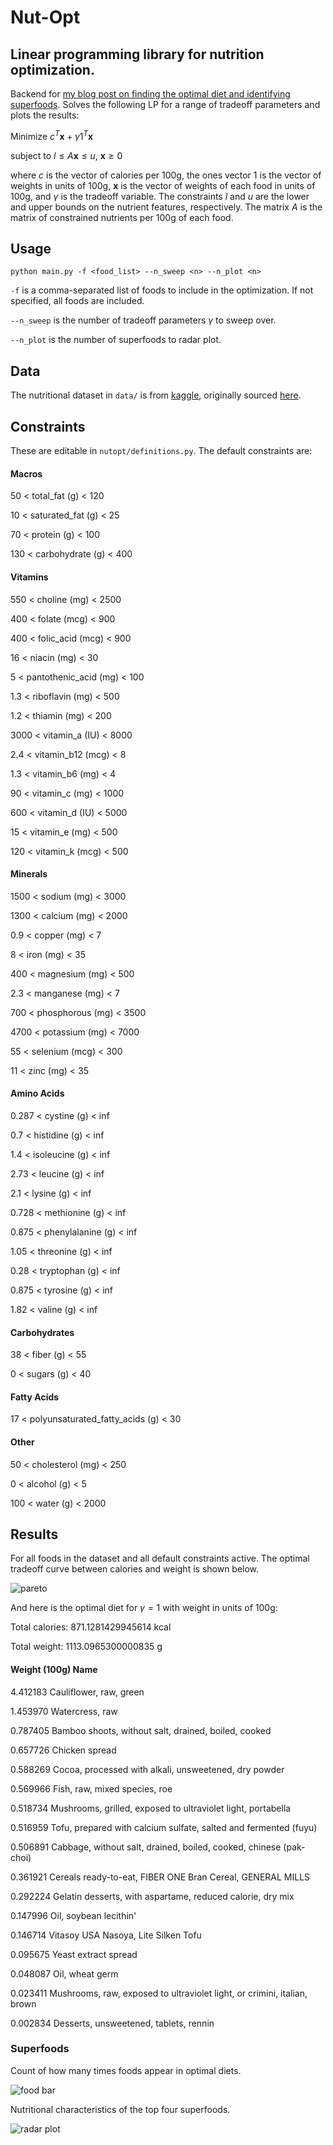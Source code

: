 # Nut-Opt
Linear programming library for nutrition optimization.
---
Backend for [my blog post on finding the optimal diet and identifying superfoods](https://www.alpeirson.com/blog/nutrition). Solves the following LP for a range of tradeoff parameters and plots the results:

Minimize $c^T\mathbf{x} + \gamma\mathcal{1}^T\mathbf{x}$

subject to $l \leq A\mathbf{x} \leq u$, $\mathbf{x} \geq 0$

where $c$ is the vector of calories per 100g, the ones vector $\mathcal{1}$ is the vector of weights in units of 100g, $\mathbf{x}$ is the vector of weights of each food in units of 100g, and $\gamma$ is the tradeoff variable. The constraints $l$ and $u$ are the lower and upper bounds on the nutrient features, respectively. The matrix $A$ is the matrix of constrained nutrients per 100g of each food.

## Usage
```python main.py -f <food_list> --n_sweep <n> --n_plot <n>```

`-f` is a comma-separated list of foods to include in the optimization. If not specified, all foods are included.

`--n_sweep` is the number of tradeoff parameters $\gamma$ to sweep over.

`--n_plot` is the number of superfoods to radar plot.

## Data
The nutritional dataset in `data/` is from [kaggle](https://www.kaggle.com/datasets/trolukovich/nutritional-values-for-common-foods-and-products), originally sourced [here](https://www.nutritionvalue.org/).

## Constraints
These are editable in `nutopt/definitions.py`. The default constraints are:

#### Macros
50 < total_fat (g) < 120

10 < saturated_fat (g) < 25

70 < protein (g) < 100

130 < carbohydrate (g) < 400

#### Vitamins
550 < choline (mg) < 2500

400 < folate (mcg) < 900

400 < folic_acid (mcg) < 900

16 < niacin (mg) < 30

5 < pantothenic_acid (mg) < 100

1.3 < riboflavin (mg) < 500

1.2 < thiamin (mg) < 200

3000 < vitamin_a (IU) < 8000

2.4 < vitamin_b12 (mcg) < 8

1.3 < vitamin_b6 (mg) < 4

90 < vitamin_c (mg) < 1000

600 < vitamin_d (IU) < 5000

15 < vitamin_e (mg) < 500

120 < vitamin_k (mcg) < 500
#### Minerals
1500 < sodium (mg) < 3000

1300 < calcium (mg) < 2000

0.9 < copper (mg) < 7

8 < iron (mg) < 35

400 < magnesium (mg) < 500

2.3 < manganese (mg) < 7

700 < phosphorous (mg) < 3500

4700 < potassium (mg) < 7000

55 < selenium (mcg) < 300

11 < zinc (mg) < 35

#### Amino Acids
0.287 < cystine (g) < inf

0.7 < histidine (g) < inf

1.4 < isoleucine (g) < inf

2.73 < leucine (g) < inf

2.1 < lysine (g) < inf

0.728 < methionine (g) < inf

0.875 < phenylalanine (g) < inf

1.05 < threonine (g) < inf

0.28 < tryptophan (g) < inf

0.875 < tyrosine (g) < inf

1.82 < valine (g) < inf

#### Carbohydrates
38 < fiber (g) < 55

0 < sugars (g) < 40

#### Fatty Acids
17 < polyunsaturated_fatty_acids (g) < 30

#### Other
50 < cholesterol (mg) < 250

0 < alcohol (g) < 5

100 < water (g) < 2000

## Results
For all foods in the dataset and all default constraints active. The optimal tradeoff curve between calories and weight is shown below. 

![pareto](figures/pareto_frontier.png)

And here is the optimal diet for $\gamma = 1$ with weight in units of 100g:

Total calories:  871.1281429945614 kcal

Total weight:  1113.0965300000835 g

#### Weight (100g)     Name

4.412183          Cauliflower, raw, green

1.453970          Watercress, raw

0.787405          Bamboo shoots, without salt, drained, boiled, cooked

0.657726          Chicken spread

0.588269          Cocoa, processed with alkali, unsweetened, dry powder

0.569966          Fish, raw, mixed species, roe

0.518734          Mushrooms, grilled, exposed to ultraviolet light, portabella

0.516959          Tofu, prepared with calcium sulfate, salted and fermented (fuyu)

0.506891          Cabbage, without salt, drained, boiled, cooked, chinese (pak-choi)

0.361921          Cereals ready-to-eat, FIBER ONE Bran Cereal, GENERAL MILLS

0.292224          Gelatin desserts, with aspartame, reduced calorie, dry mix

0.147996          Oil, soybean lecithin'

0.146714          Vitasoy USA Nasoya, Lite Silken Tofu

0.095675          Yeast extract spread

0.048087          Oil, wheat germ

0.023411          Mushrooms, raw, exposed to ultraviolet light, or crimini, italian, brown

0.002834          Desserts, unsweetened, tablets, rennin


### Superfoods
Count of how many times foods appear in optimal diets.

![food bar](figures/food_count.png)

Nutritional characteristics of the top four superfoods.

![radar plot](figures/radar.png)